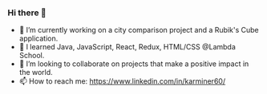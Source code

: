 ### Hi there 👋

- 🔭 I’m currently working on a city comparison project and a Rubik's Cube application.
- 🌱 I learned Java, JavaScript, React, Redux, HTML/CSS @Lambda School.
- 👯 I’m looking to collaborate on projects that make a positive impact in the world.
- 📫 How to reach me: https://www.linkedin.com/in/karminer60/ 

